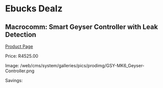 
# Ebucks Dealz
## Macrocomm: Smart Geyser Controller with Leak Detection
[Product Page](https://www.ebucks.com/web/shop/productSelected.do?prodId=1206023425&catId=1178920455)

Price: R4525.00

Image: /web/cms/system/galleries/pics/prodimg/GSY-MK6_Geyser-Controller.png

Savings: 


	